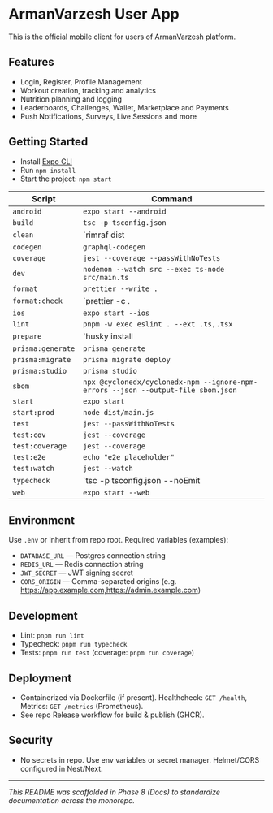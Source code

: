 
# ArmanVarzesh User App

This is the official mobile client for users of ArmanVarzesh platform.

## Features
- Login, Register, Profile Management
- Workout creation, tracking and analytics
- Nutrition planning and logging
- Leaderboards, Challenges, Wallet, Marketplace and Payments
- Push Notifications, Surveys, Live Sessions and more

## Getting Started
- Install [Expo CLI](https://docs.expo.dev/get-started/installation/)
- Run `npm install`
- Start the project: `npm start`
    


| Script | Command |
|---|---|
| `android` | `expo start --android` |
| `build` | `tsc -p tsconfig.json` |
| `clean` | `rimraf dist || true` |
| `codegen` | `graphql-codegen` |
| `coverage` | `jest --coverage --passWithNoTests` |
| `dev` | `nodemon --watch src --exec ts-node src/main.ts` |
| `format` | `prettier --write .` |
| `format:check` | `prettier -c . || echo "no prettier"` |
| `ios` | `expo start --ios` |
| `lint` | `pnpm -w exec eslint . --ext .ts,.tsx` |
| `prepare` | `husky install || true` |
| `prisma:generate` | `prisma generate` |
| `prisma:migrate` | `prisma migrate deploy` |
| `prisma:studio` | `prisma studio` |
| `sbom` | `npx @cyclonedx/cyclonedx-npm --ignore-npm-errors --json --output-file sbom.json` |
| `start` | `expo start` |
| `start:prod` | `node dist/main.js` |
| `test` | `jest --passWithNoTests` |
| `test:cov` | `jest --coverage` |
| `test:coverage` | `jest --coverage` |
| `test:e2e` | `echo "e2e placeholder"` |
| `test:watch` | `jest --watch` |
| `typecheck` | `tsc -p tsconfig.json --noEmit || echo 'no tsconfig'` |
| `web` | `expo start --web` |

## Environment
Use `.env` or inherit from repo root. Required variables (examples):
- `DATABASE_URL` — Postgres connection string
- `REDIS_URL` — Redis connection string
- `JWT_SECRET` — JWT signing secret
- `CORS_ORIGIN` — Comma-separated origins (e.g. https://app.example.com,https://admin.example.com)

## Development
- Lint: `pnpm run lint`
- Typecheck: `pnpm run typecheck`
- Tests: `pnpm run test` (coverage: `pnpm run coverage`)

## Deployment
- Containerized via Dockerfile (if present). Healthcheck: `GET /health`, Metrics: `GET /metrics` (Prometheus).
- See repo Release workflow for build & publish (GHCR).

## Security
- No secrets in repo. Use env variables or secret manager. Helmet/CORS configured in Nest/Next.

---
_This README was scaffolded in Phase 8 (Docs) to standardize documentation across the monorepo._
